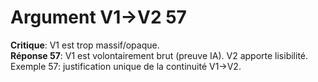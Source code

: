 # Argument V1→V2 57
**Critique**: V1 est trop massif/opaque.  
**Réponse 57**: V1 est volontairement brut (preuve IA). V2 apporte lisibilité.  
Exemple 57: justification unique de la continuité V1→V2.
